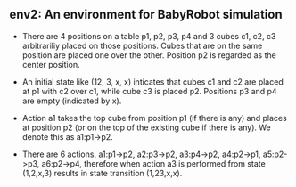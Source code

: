 ## env2: An environment for BabyRobot simulation

- There are 4 positions on a table p1, p2, p3, p4 and 3 cubes c1, c2, c3 arbitrariliy placed on those positions. Cubes that are on the same position are placed one over the other. Position p2 is regarded as the center position.

- An initial state like (12, 3, x, x) inticates that cubes c1 and c2 are placed at p1 with c2 over c1, while cube c3 is placed p2. Positions p3 and p4 are empty (indicated by x).

- Action a1 takes the top cube from position p1 (if there is any) and places at position p2 (or on the top of the existing cube if there is any). We denote this as a1:p1->p2.

- There are 6 actions, a1:p1->p2, a2:p3->p2, a3:p4->p2, a4:p2->p1, a5:p2->p3, a6:p2->p4, therefore when action a3 is performed from state (1,2,x,3) results in state transition (1,23,x,x).
